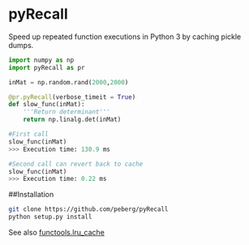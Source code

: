 # pyRecall
Speed up repeated function executions in Python 3 by caching pickle dumps.


```python
import numpy as np
import pyRecall as pr

inMat = np.random.rand(2000,2000)

@pr.pyRecall(verbose_timeit = True)
def slow_func(inMat):
    '''Return determinant'''
    return np.linalg.det(inMat)

#First call
slow_func(inMat)
>>> Execution time: 130.9 ms

#Second call can revert back to cache
slow_func(inMat)
>>> Execution time: 0.22 ms
```

##Installation
``` sh
git clone https://github.com/peberg/pyRecall
python setup.py install
```
See also
 [functools.lru_cache](https://docs.python.org/3/library/functools.html)
